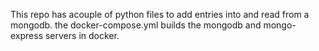 This repo has acouple of python files to add entries into and read from a mongodb. the docker-compose.yml builds the mongodb and mongo-express servers in docker.
